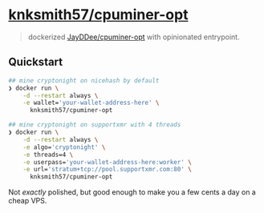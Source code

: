[knksmith57/cpuminer-opt]
=========================

> dockerized [JayDDee/cpuminer-opt] with opinionated entrypoint.

## Quickstart
```bash
## mine cryptonight on nicehash by default
❯ docker run \
    -d --restart always \
    -e wallet='your-wallet-address-here' \
      knksmith57/cpuminer-opt

## mine cryptonight on supportxmr with 4 threads
❯ docker run \
    -d --restart always \
    -e algo='cryptonight' \
    -e threads=4 \
    -e userpass='your-wallet-address-here:worker' \
    -e url='stratum+tcp://pool.supportxmr.com:80' \
      knksmith57/cpuminer-opt
```

Not _exactly_ polished, but good enough to make you a few cents a day on a cheap VPS.


[JayDDee/cpuminer-opt]:     https://github.com/JayDDee/cpuminer-opt
[knksmith57/cpuminer-opt]:  https://hub.docker.com/r/knksmith57/cpuminer-opt
